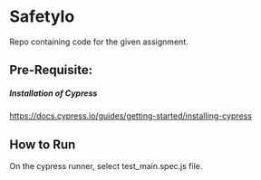 # SafetyIo
Repo containing code for the given assignment.

## Pre-Requisite: 
##### Installation of Cypress
https://docs.cypress.io/guides/getting-started/installing-cypress

## How to Run
On the cypress runner, select test_main.spec.js file.
